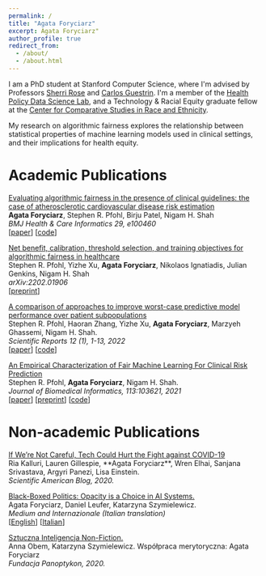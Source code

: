 ```yaml
---
permalink: /
title: "Agata Foryciarz"
excerpt: Agata Foryciarz"
author_profile: true
redirect_from: 
  - /about/
  - /about.html
---
```


I am a PhD student at Stanford Computer Science, where I'm advised by Professors [Sherri Rose](http://drsherrirose.org/) and [Carlos Guestrin](https://guestrin.su.domains/). 
I'm a member of the [Health Policy Data Science Lab](http://healthpolicydatascience.org/), and a Technology & Racial Equity graduate fellow at the [Center for
Comparative Studies in Race and Ethnicity](https://ccsre.stanford.edu/).

My research on algorithmic fairness explores the relationship between statistical properties of machine learning models
used in clinical settings, and their implications for health equity.

Academic Publications 
======

<a href="https://informatics.bmj.com/content/29/1/e100460.full">Evaluating algorithmic fairness in the presence of clinical guidelines: the case of atherosclerotic cardiovascular disease risk estimation</a>
<br>
<b>Agata Foryciarz</b>, Stephen R. Pfohl, Birju Patel, Nigam H. Shah
<br>
<i>BMJ Health & Care Informatics 29, e100460</i>
<br>
\[<a href="https://arxiv.org/abs/2202.01906">paper</a>\]
\[<a href="https://github.com/agataf/fairness_eval_ascvd">code</a>\]

<a href="https://arxiv.org/abs/2202.01906">Net benefit, calibration, threshold selection, and training objectives for algorithmic fairness in healthcare</a>
<br>
Stephen R. Pfohl, Yizhe Xu, <b>Agata Foryciarz</b>, Nikolaos Ignatiadis, Julian Genkins, Nigam H. Shah
<br>
<i>arXiv:2202.01906</i>
<br>
\[<a href="https://arxiv.org/abs/2202.01906">preprint</a>\]

<a href="https://www.nature.com/articles/s41598-022-07167-7">A comparison of approaches to improve worst-case predictive model performance over patient subpopulations</a>
<br>
Stephen R. Pfohl, Haoran Zhang, Yizhe Xu, **Agata Foryciarz**, Marzyeh Ghassemi, Nigam H. Shah.
<br>
<i>Scientific Reports 12 (1), 1-13, 2022</i>
<br>
\[<a href="https://www.nature.com/articles/s41598-022-07167-7">paper</a>\] \[<a href="https://github.com/som-shahlab/subpopulation_robustness">code</a>\]


<a href="https://www.sciencedirect.com/science/article/abs/pii/S1532046420302495">An Empirical Characterization of Fair Machine Learning For Clinical Risk Prediction</a>
<br>
Stephen R. Pfohl, **Agata Foryciarz**, Nigam H. Shah.
<br>
<i>Journal of Biomedical Informatics, 113:103621, 2021</i>
<br>
\[<a href="https://www.sciencedirect.com/science/article/abs/pii/S1532046420302495">paper</a>\] \[<a href="https://arxiv.org/abs/2007.10306">preprint</a>\] \[<a href="https://github.com/som-shahlab/fairness_benchmark">code</a>\]

Non-academic Publications 
======
<a href="https://blogs.scientificamerican.com/observations/if-were-not-careful-tech-could-hurt-the-fight-against-covid-19/">
If We’re Not Careful, Tech Could Hurt the Fight against COVID-19</a>
<br>
Ria Kalluri, Lauren Gillespie, **Agata Foryciarz**, Wren Elhai, Sanjana Srivastava, Argyri Panezi, Lisa Einstein.<br>
<i>Scientific American Blog, 2020.</i>
<br>


<a href="https://medium.com/@szymielewicz/black-boxed-politics-cebc0d5a54ad">Black-Boxed Politics: Opacity is a Choice in AI Systems.</a>
<br>
Agata Foryciarz, Daniel Leufer, Katarzyna Szymielewicz.<br>
<i>Medium and Internazionale (Italian translation)</i>
<br>
\[<a href="https://medium.com/@szymielewicz/black-boxed-politics-cebc0d5a54ad">English</a>\]
\[<a href="https://www.internazionale.it/sommario/1346">Italian</a>\]


<a href="https://panoptykon.org/sztuczna-inteligencja-non-fiction">Sztuczna Inteligencja Non-Fiction.</a>
<br>
Anna Obem, Katarzyna Szymielewicz. Współpraca merytoryczna: Agata Foryciarz<br>
<i>Fundacja Panoptykon, 2020.</i>
<br>
